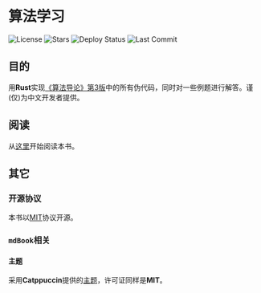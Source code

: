 # 算法学习
![License](https://img.shields.io/github/license/TickPoints/algorithm_learning)
![Stars](https://img.shields.io/badge/dynamic/json?colorA=0D1117&colorB=1F6FEB&label=Stars&query=$.stargazers_count&url=https://api.github.com/repos/TickPoints/algorithm_learning)
![Deploy Status](https://img.shields.io/github/deployments/tickpoints/algorithm_learning/github-pages?label=Deploy%20Status&colorA=1e1e3f&colorB=a162e8)
![Last Commit](https://img.shields.io/github/last-commit/TickPoints/algorithm_learning/main?label=Last%20Commit&colorA=1e1e3f&colorB=20c997)
## 目的
用**Rust**实现[《算法导论》第3版](https://github.com/0voice/expert_readed_books/blob/master/%E8%AE%A1%E7%AE%97%E6%9C%BA%E7%A7%91%E5%AD%A6/%E7%AE%97%E6%B3%95%E5%AF%BC%E8%AE%BA_%E5%8E%9F%E4%B9%A6%E7%AC%AC3%E7%89%88_CHS.pdf)中的所有伪代码，同时对一些例题进行解答。谨(仅)为中文开发者提供。
## 阅读
从[这里](https://tickpoints.github.io/algorithm_learning)开始阅读本书。
## 其它
### 开源协议
本书以[MIT](https://choosealicense.com/licenses/mit/#)协议开源。
### `mdBook`相关
#### 主题
采用**Catppuccin**提供的[主题](https://github.com/catppuccin/mdBook?tab=readme-ov-file)，许可证同样是**MIT**。
